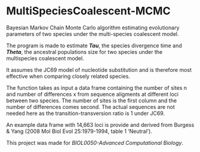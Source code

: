 # MultiSpeciesCoalescent-MCMC
Bayesian Markov Chain Monte Carlo algorithm estimating evolutionary parameters of two species under the multi-species coalescent model. 

The program is made to estimate *__Tau__*, the species divergence time and *__Theta__*, the ancestral populations size for two species under the multispecies coalescent model. 

It assumes the JC69 model of nucleotide substitution and is therefore most effective when comparing closely related species.

The function takes as input a data frame containing the number of sites n and number of differences x from sequence aligments at different loci between two species. The number of sites is the first column and the number of differences comes second. The actual sequences are not needed here as the transition-transversion ratio is 1 under JC69. 

An example data frame with 14,663 loci is provide and derived from Burgess & Yang (2008 Mol Biol Evol 25:1979-1994, table 1 ‘Neutral’).

This project was made for _BIOL0050-Advanced Computational Biology_. 
